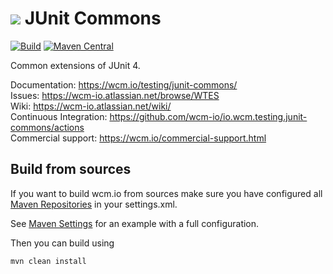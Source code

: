 <img src="https://wcm.io/images/favicon-16@2x.png"/> JUnit Commons
======
[![Build](https://github.com/wcm-io/io.wcm.testing.junit-commons/workflows/Build/badge.svg?branch=develop)](https://github.com/wcm-io/io.wcm.testing.junit-commons/actions?query=workflow%3ABuild+branch%3Adevelop)
[![Maven Central](https://maven-badges.herokuapp.com/maven-central/io.wcm/io.wcm.testing.junit-commons/badge.svg)](https://maven-badges.herokuapp.com/maven-central/io.wcm/io.wcm.testing.junit-commons)

Common extensions of JUnit 4.

Documentation: https://wcm.io/testing/junit-commons/<br/>
Issues: https://wcm-io.atlassian.net/browse/WTES<br/>
Wiki: https://wcm-io.atlassian.net/wiki/<br/>
Continuous Integration: https://github.com/wcm-io/io.wcm.testing.junit-commons/actions<br/>
Commercial support: https://wcm.io/commercial-support.html


## Build from sources

If you want to build wcm.io from sources make sure you have configured all [Maven Repositories](https://wcm.io/maven.html) in your settings.xml.

See [Maven Settings](https://github.com/wcm-io/io.wcm.testing.junit-commons/blob/develop/.maven-settings.xml) for an example with a full configuration.

Then you can build using

```
mvn clean install
```
